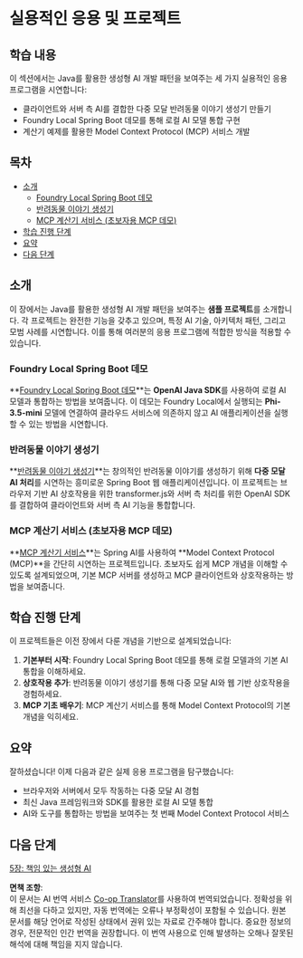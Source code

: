 <!--
CO_OP_TRANSLATOR_METADATA:
{
  "original_hash": "14c0a61ecc1cd2012a9c129236dfdf71",
  "translation_date": "2025-07-29T14:50:30+00:00",
  "source_file": "04-PracticalSamples/README.md",
  "language_code": "ko"
}
-->
# 실용적인 응용 및 프로젝트

## 학습 내용
이 섹션에서는 Java를 활용한 생성형 AI 개발 패턴을 보여주는 세 가지 실용적인 응용 프로그램을 시연합니다:
- 클라이언트와 서버 측 AI를 결합한 다중 모달 반려동물 이야기 생성기 만들기
- Foundry Local Spring Boot 데모를 통해 로컬 AI 모델 통합 구현
- 계산기 예제를 활용한 Model Context Protocol (MCP) 서비스 개발

## 목차

- [소개](../../../04-PracticalSamples)
  - [Foundry Local Spring Boot 데모](../../../04-PracticalSamples)
  - [반려동물 이야기 생성기](../../../04-PracticalSamples)
  - [MCP 계산기 서비스 (초보자용 MCP 데모)](../../../04-PracticalSamples)
- [학습 진행 단계](../../../04-PracticalSamples)
- [요약](../../../04-PracticalSamples)
- [다음 단계](../../../04-PracticalSamples)

## 소개

이 장에서는 Java를 활용한 생성형 AI 개발 패턴을 보여주는 **샘플 프로젝트**를 소개합니다. 각 프로젝트는 완전한 기능을 갖추고 있으며, 특정 AI 기술, 아키텍처 패턴, 그리고 모범 사례를 시연합니다. 이를 통해 여러분의 응용 프로그램에 적합한 방식을 적용할 수 있습니다.

### Foundry Local Spring Boot 데모

**[Foundry Local Spring Boot 데모](foundrylocal/README.md)**는 **OpenAI Java SDK**를 사용하여 로컬 AI 모델과 통합하는 방법을 보여줍니다. 이 데모는 Foundry Local에서 실행되는 **Phi-3.5-mini** 모델에 연결하여 클라우드 서비스에 의존하지 않고 AI 애플리케이션을 실행할 수 있는 방법을 시연합니다.

### 반려동물 이야기 생성기

**[반려동물 이야기 생성기](petstory/README.md)**는 창의적인 반려동물 이야기를 생성하기 위해 **다중 모달 AI 처리**를 시연하는 흥미로운 Spring Boot 웹 애플리케이션입니다. 이 프로젝트는 브라우저 기반 AI 상호작용을 위한 transformer.js와 서버 측 처리를 위한 OpenAI SDK를 결합하여 클라이언트와 서버 측 AI 기능을 통합합니다.

### MCP 계산기 서비스 (초보자용 MCP 데모)

**[MCP 계산기 서비스](calculator/README.md)**는 Spring AI를 사용하여 **Model Context Protocol (MCP)**을 간단히 시연하는 프로젝트입니다. 초보자도 쉽게 MCP 개념을 이해할 수 있도록 설계되었으며, 기본 MCP 서버를 생성하고 MCP 클라이언트와 상호작용하는 방법을 보여줍니다.

## 학습 진행 단계

이 프로젝트들은 이전 장에서 다룬 개념을 기반으로 설계되었습니다:

1. **기본부터 시작**: Foundry Local Spring Boot 데모를 통해 로컬 모델과의 기본 AI 통합을 이해하세요.
2. **상호작용 추가**: 반려동물 이야기 생성기를 통해 다중 모달 AI와 웹 기반 상호작용을 경험하세요.
3. **MCP 기초 배우기**: MCP 계산기 서비스를 통해 Model Context Protocol의 기본 개념을 익히세요.

## 요약

잘하셨습니다! 이제 다음과 같은 실제 응용 프로그램을 탐구했습니다:

- 브라우저와 서버에서 모두 작동하는 다중 모달 AI 경험
- 최신 Java 프레임워크와 SDK를 활용한 로컬 AI 모델 통합
- AI와 도구를 통합하는 방법을 보여주는 첫 번째 Model Context Protocol 서비스

## 다음 단계

[5장: 책임 있는 생성형 AI](../05-ResponsibleGenAI/README.md)

**면책 조항**:  
이 문서는 AI 번역 서비스 [Co-op Translator](https://github.com/Azure/co-op-translator)를 사용하여 번역되었습니다. 정확성을 위해 최선을 다하고 있지만, 자동 번역에는 오류나 부정확성이 포함될 수 있습니다. 원본 문서를 해당 언어로 작성된 상태에서 권위 있는 자료로 간주해야 합니다. 중요한 정보의 경우, 전문적인 인간 번역을 권장합니다. 이 번역 사용으로 인해 발생하는 오해나 잘못된 해석에 대해 책임을 지지 않습니다.